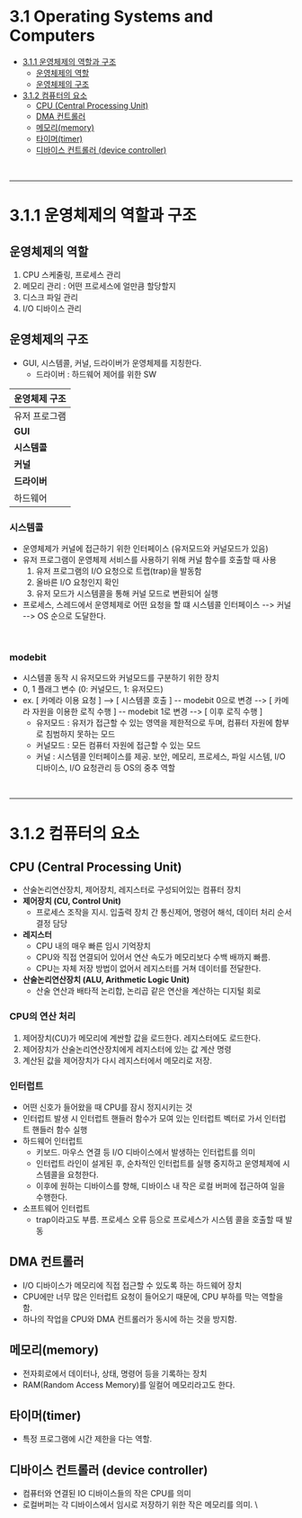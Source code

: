 # 3.1 Operating Systems and Computers
- [3.1.1 운영체제의 역할과 구조](#311-운영체제의-역할과-구조)
  - [운영체제의 역할](#운영체제의-역할)
  - [운영체제의 구조](#운영체제의-구조)
- [3.1.2 컴퓨터의 요소](#312-컴퓨터의-요소)
  - [CPU (Central Processing Unit)](#cpu-central-processing-unit)
  - [DMA 컨트롤러](#dma-컨트롤러)
  - [메모리(memory)](#메모리memory)
  - [타이머(timer)](#타이머timer)
  - [디바이스 컨트롤러 (device controller)](#디바이스-컨트롤러-device-controller)


<br/>

---

# 3.1.1 운영체제의 역할과 구조
## 운영체제의 역할
1. CPU 스케줄링, 프로세스 관리
2. 메모리 관리 : 어떤 프로세스에 얼만큼 할당할지
3. 디스크 파일 관리
4. I/O 디바이스 관리


## 운영체제의 구조

- GUI, 시스템콜, 커널, 드라이버가 운영체제를 지칭한다.
  - 드라이버 : 하드웨어 제어를 위한 SW

|운영체제 구조|
|---|
|유저 프로그램|
|**GUI**|
|**시스템콜**|
|**커널**|
|**드라이버**|
|하드웨어|


### 시스템콜
- 운영체제가 커널에 접근하기 위한 인터페이스 (유저모드와 커널모드가 있음)
- 유저 프로그램이 운영체제 서비스를 사용하기 위해 커널 함수를 호출할 때 사용
  1. 유저 프로그램의 I/O 요청으로 트랩(trap)을 발동함
  2. 올바른 I/O 요청인지 확인
  3. 유저 모드가 시스템콜을 통해 커널 모드로 변환되어 실행
- 프로세스, 스레드에서 운영체제로 어떤 요청을 할 떄 시스템콜 인터페이스 --> 커널 --> OS 순으로 도달한다.

<br/>

### modebit
- 시스템콜 동작 시 유저모드와 커널모드를 구분하기 위한 장치
- 0, 1 플래그 변수 (0: 커널모드, 1: 유저모드)
- ex. [ 카메라 이용 요청 ] --> [ 시스템콜 호출 ] -- modebit 0으로 변경 --> [ 카메라 자원을 이용한 로직 수행 ] -- modebit 1로 변경 --> [ 이후 로직 수행 ]
  - 유저모드 : 유저가 접근할 수 있는 영역을 제한적으로 두며, 컴퓨터 자원에 함부로 침범하지 못하는 모드
  - 커널모드 : 모든 컴퓨터 자원에 접근할 수 있는 모드
  - 커널 : 시스템콜 인터페이스를 제공. 보안, 메모리, 프로세스, 파일 시스템, I/O 디바이스, I/O 요청관리 등 OS의 중추 역할

 
<br/>

---


# 3.1.2 컴퓨터의 요소
## CPU (Central Processing Unit)
- 산술논리연산장치, 제어장치, 레지스터로 구성되어있는 컴퓨터 장치
- **제어장치 (CU, Control Unit)**
  - 프로세스 조작을 지시. 입출력 장치 간 통신제어, 명령어 해석, 데이터 처리 순서 결정 담당
- **레지스터**
  - CPU 내의 매우 빠른 임시 기억장치
  - CPU와 직접 연결되어 있어서 연산 속도가 메모리보다 수백 배까지 빠름.
  - CPU는 자체 저장 방법이 없어서 레지스터를 거쳐 데이터를 전달한다.
- **산술논리연산장치 (ALU, Arithmetic Logic Unit)**
  - 산술 연산과 배타적 논리합, 논리곱 같은 연산을 계산하는 디지털 회로


### CPU의 연산 처리
1. 제어장치(CU)가 메모리에 계싼할 값을 로드한다. 레지스터에도 로드한다.
2. 제어장치가 산술논리연산장치에게 레지스터에 있는 값 계산 명령
3. 계산된 값을 제어장치가 다시 레지스터에서 메모리로 저장.

### 인터럽트
- 어떤 신호가 들어왔을 때 CPU를 잠시 정지시키는 것
- 인터럽트 발생 시 인터럽트 핸들러 함수가 모여 있는 인터럽트 벡터로 가서 인터럽트 핸들러 함수 실행
- 하드웨어 인터럽트
  - 키보드. 마우스 연결 등 I/O 디바이스에서 발생하는 인터럽트를 의미
  - 인터럽트 라인이 설게된 후, 순차적인 인터럽트를 실행 중지하고 운영체제에 시스템콜을 요청한다.
  - 이후에 원하는 디바이스를 향해, 디바이스 내 작은 로컬 버퍼에 접근하여 일을 수행한다.
- 소프트웨어 인터럽트
  - trap이라고도 부름. 프로세스 오류 등으로 프로세스가 시스템 콜을 호출할 때 발동



## DMA 컨트롤러
- I/O 디바이스가 메모리에 직접 접근할 수 있도록 하는 하드웨어 장치
- CPU에만 너무 많은 인터럽트 요청이 들어오기 때문에, CPU 부하를 막는 역할을 함.
- 하나의 작업을 CPU와 DMA 컨트롤러가 동시에 하는 것을 방지함.

## 메모리(memory)
- 전자회로에서 데이터나, 상태, 명령어 등을 기록하는 장치
- RAM(Random Access Memory)를 일컬어 메모리라고도 한다.

## 타이머(timer)
- 특정 프로그램에 시간 제한을 다는 역할.

## 디바이스 컨트롤러 (device controller)
- 컴퓨터와 연결된 IO 디바이스들의 작은 CPU를 의미
- 로컬버퍼는 각 디바이스에서 임시로 저장하기 위한 작은 메모리를 의미.
\